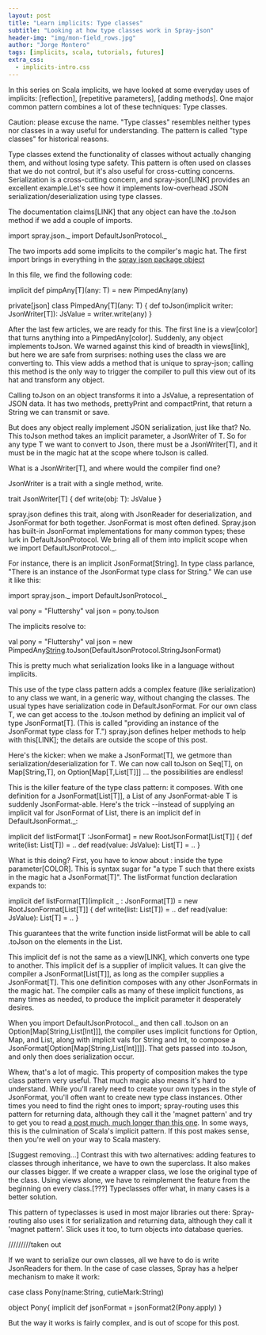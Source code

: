 ```yaml
---
layout: post
title: "Learn implicits: Type classes"
subtitle: "Looking at how type classes work in Spray-json"
header-img: "img/mon-field_rows.jpg"
author: "Jorge Montero"
tags: [implicits, scala, tutorials, futures]
extra_css:
  - implicits-intro.css
---
```


<style scoped>
  
</style>

In this series on Scala implicits, we have looked at some everyday uses of implicits: [reflection], [repetitive parameters], [adding methods]. One major common pattern 
combines a lot of these techniques: Type classes.

Caution: please excuse the name. "Type classes" resembles neither types nor classes in a way useful for understanding. The pattern is called "type classes" for historical reasons.

Type classes extend the functionality of classes without actually changing them, and without losing type safety.
This pattern is often used on classes that we do not control, but it's also useful for cross-cutting concerns. Serialization is a cross-cutting concern, and spray-json[LINK] provides an excellent example.Let's see how it implements low-overhead JSON serialization/deserialization using type classes.

The documentation claims[LINK] that any object can have the .toJson method if we add a couple of imports.

import spray.json._
import DefaultJsonProtocol._

The two imports add some implicits to the compiler's magic hat. The first import brings in everything in the [spray json package object](https://github.com/spray/spray-json/blob/master/src/main/scala/spray/json/package.scala)

In this file, we find the following code: 

 implicit def pimpAny[T](any: T) = new PimpedAny(any)
 
 private[json] class PimpedAny[T](any: T) {
     def toJson(implicit writer: JsonWriter[T]): JsValue = writer.write(any)
   }
   
 After the last few articles, we are ready for this. The first line is a view[color] that turns anything
 into a PimpedAny[color]. Suddenly, any object implements toJson. We warned against this kind of breadth in views[link], but here we are safe from surprises: nothing uses the class we are converting to. This view adds a method that is unique to spray-json; calling this method is the only way to trigger the compiler to pull this view out of its hat and transform any object.

Calling toJson on an object transforms it into a JsValue, a representation of JSON data. It has two methods, prettyPrint and compactPrint, that return a String we can transmit or save.
 
But does any object really implement JSON serialization, just like that? No. This toJson method takes an implicit parameter, a JsonWriter of T. So for any type T we want to convert to Json,
there must be a JsonWriter[T], and it must be in the magic hat at the scope where toJson is called. 

What is a JsonWriter[T], and where would the compiler find one?

JsonWriter is a trait with a single method, write.

trait JsonWriter[T] {
  def write(obj: T): JsValue
}

spray.json defines this trait, along with JsonReader for deserialization, and JsonFormat for both together. JsonFormat is most often defined.
Spray.json has built-in JsonFormat implementations for many common types; these lurk in DefaultJsonProtocol. We bring all of them into implicit scope when we import DefaultJsonProtocol._.
 
For instance, there is an implicit JsonFormat[String]. In type class parlance, "There is an instance of the JsonFormat type class for String." We can use it like this:

 import spray.json._
 import DefaultJsonProtocol._
 
   val pony = "Fluttershy"
   val json = pony.toJson
   
 The implicits resolve to:
 
   val pony = "Fluttershy"
   val json = new PimpedAny[String](pony).toJson(DefaultJsonProtocol.StringJsonFormat)
  
This is pretty much what serialization looks like in a language without implicits.
  
This use of the type class pattern adds a complex feature (like serialization) to any class we want, in a generic way,
without changing the classes. The usual types have serialization code in DefaultJsonFormat. For our own class T, we can get access to the .toJson method by defining an implicit val of type JsonFormat[T]. (This is called "providing an instance of the JsonFormat type class for T.") spray.json defines helper methods to help with this[LINK]; the details are outside the scope of this post.

Here's the kicker: when we make a JsonFormat[T], we getmore than serialization/deserialization for T. We can now call toJson on Seq[T], on Map[String,T], on Option[Map[T,List[T]]] ... the possibilities are endless!

This is the killer feature of the type class pattern: it composes. With one definition for a JsonFormat[List[T]], a List of any JsonFormat-able T is suddenly JsonFormat-able. Here's the trick --instead of supplying an implicit val for JsonFormat of List, there is an implicit def in DefaultJsonFormat._:

  implicit def listFormat[T :JsonFormat] = new RootJsonFormat[List[T]] {
    def write(list: List[T]) = ..
    def read(value: JsValue): List[T] = ..
  }

What is this doing? First, you have to know about : inside the type parameter[COLOR]. This is syntax sugar for "a type T such that there exists in the magic hat a JsonFormat[T]". The listFormat function declaration expands to:

implicit def listFormat[T](implicit _ : JsonFormat[T]) = new RootJsonFormat[List[T]] {
    def write(list: List[T]) = ..
    def read(value: JsValue): List[T] = ..
  }

This guarantees that the write function inside listFormat will be able to call .toJson on the elements in the List.

This implicit def is not the same as a view[LINK], which converts one type to another. This implicit def is a supplier of implicit values. It can give the compiler a JsonFormat[List[T]], as long as the compiler supplies a JsonFormat[T]. This one definition composes with any other JsonFormats in the magic hat. The compiler calls as many of these implicit functions, as many times as needed, to produce the implicit parameter it desperately desires. 

When you import DefaultJsonProtocol._ and then call .toJson on an Option[Map[String,List[Int]]], the compiler uses implicit functions for Option, Map, and List, along with implicit vals for String and Int, to compose a JsonFormat[Option[Map[String,List[Int]]]]. That gets passed into .toJson, and only then does serialization occur.

Whew, that's a lot of magic. This property of composition makes the type class pattern very useful. That much magic also means it's hard to understand. While you'll rarely need to create your own types in the style of JsonFormat, you'll often want to create new type class instances. Other times you need to find the right ones to import; spray-routing uses this pattern for returning data, although they call it the 'magnet pattern' and try to get you to read [a post much, much longer than this one](link). In some ways, this is the culmination of Scala's implicit pattern. If this post makes sense, then you're well on your way to Scala mastery.

[Suggest removing...] Contrast this with two alternatives: adding features to classes through inheritance, we have to own the superclass. It also makes our classes bigger.
If we create a wrapper class, we lose the original type of the class. Using views alone, we have to reimplement
the feature from the beginning on every class.[???] Typeclasses offer what, in many cases is a better solution.
  
This pattern of typeclasses is used in most major libraries out there: Spray-routing also uses it for serialization
and returning data, although they call it 'magnet pattern'. Slick uses it too, to turn objects into database queries.



/////////taken out 


  If we want to serialize our own classes, all we have to do is write JsonReaders for them. In the case of case classes,
   Spray has a helper mechanism to make it work:
   
   case class Pony(name:String, cutieMark:String)
   
   object Pony{
    implicit def jsonFormat = jsonFormat2(Pony.apply)
   }
   
But the way it works is fairly complex, and is out of scope for this post.
    